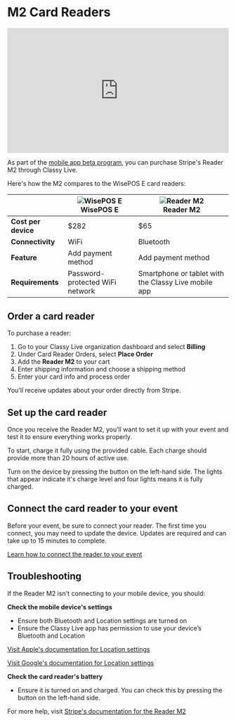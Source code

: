 # M2 Card Readers

<div class="wistia_responsive_padding" style="padding:56.25% 0 0 0;position:relative;"><div class="wistia_responsive_wrapper" style="height:100%;left:0;position:absolute;top:0;width:100%;"><iframe src="https://fast.wistia.net/embed/iframe/kdrq775cv9?seo=true&videoFoam=true" title="Classy Live Mobile App + Reader M2 Video" allow="autoplay; fullscreen" allowtransparency="true" frameborder="0" scrolling="no" class="wistia_embed" name="wistia_embed" msallowfullscreen width="100%" height="100%"></iframe></div></div>
<script src="https://fast.wistia.net/assets/external/E-v1.js" async></script>

As part of the [mobile app beta program](/help-center/classy-live/mobile-app), you can purchase Stripe's Reader M2 through Classy Live.

Here's how the M2 compares to the WisePOS E card readers:

|                     | ![WisePOS E](https://learn.classy.org/rs/673-DCU-558/images/wise-pos-e.png) </br>WisePOS E | ![Reader M2](https://learn.classy.org/rs/673-DCU-558/images/m2-reader.png) </br>Reader M2 |
| ------------------- | ------------------------------------------------------------------------------------------ | ----------------------------------------------------------------------------------------- |
| **Cost per device** | $282                                                                                       | $65                                                                                       |
| **Connectivity**    | WiFi                                                                                       | Bluetooth                                                                                 |
| **Feature**         | Add payment method                                                                         | Add payment method                                                                        |
| **Requirements**    | Password-protected WiFi network                                                            | Smartphone or tablet with the Classy Live mobile app                                      |

## Order a card reader

To purchase a reader:

1. Go to your Classy Live organization dashboard and select **Billing**
2. Under Card Reader Orders, select **Place Order**
3. Add the **Reader M2** to your cart
4. Enter shipping information and choose a shipping method
5. Enter your card info and process order

You'll receive updates about your order directly from Stripe.

## Set up the card reader

Once you receive the Reader M2, you’ll want to set it up with your event and test it to ensure everything works properly.

To start, charge it fully using the provided cable. Each charge should provide more than 20 hours of active use.

Turn on the device by pressing the button on the left-hand side. The lights that appear indicate it's charge level and four lights means it is fully charged.

## Connect the card reader to your event

Before your event, be sure to connect your reader. The first time you connect, you may need to update the device. Updates are required and can take up to 15 minutes to complete.

[Learn how to connect the reader to your event](/help-center/classy-live/mobile-app)

## Troubleshooting

If the Reader M2 isn't connecting to your mobile device, you should:

**Check the mobile device's settings**

- Ensure both Bluetooth and Location settings are turned on
- Ensure the Classy Live app has permission to use your device’s Bluetooth and Location

[Visit Apple's documentation for Location settings](https://support.apple.com/en-us/102515)

[Visit Google's documentation for Location settings](https://support.google.com/accounts/answer/3467281?hl=en)

**Check the card reader's battery**

- Ensure it is turned on and charged. You can check this by pressing the button on the left-hand side.

For more help, visit [Stripe's documentation for the Reader M2](https://docs.stripe.com/terminal/payments/setup-reader/stripe-m2)
